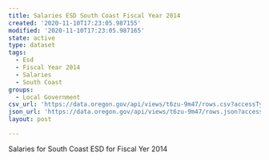```yaml
---
title: Salaries ESD South Coast Fiscal Year 2014
created: '2020-11-10T17:23:05.987155'
modified: '2020-11-10T17:23:05.987165'
state: active
type: dataset
tags:
  - Esd
  - Fiscal Year 2014
  - Salaries
  - South Coast
groups:
  - Local Government
csv_url: 'https://data.oregon.gov/api/views/t6zu-9m47/rows.csv?accessType=DOWNLOAD'
json_url: 'https://data.oregon.gov/api/views/t6zu-9m47/rows.json?accessType=DOWNLOAD'
layout: post

---
```

Salaries for South Coast ESD for Fiscal Yer 2014
